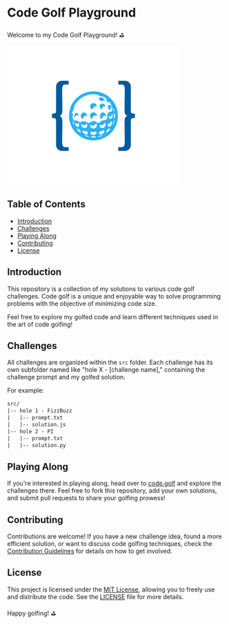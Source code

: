 # Code Golf Playground

Welcome to my Code Golf Playground! ⛳️

<img src="./codegolf.jpg" alt = "Code Golf" width="400">

## Table of Contents

- [Introduction](#introduction)
- [Challenges](#challenges)
- [Playing Along](#playing-along)
- [Contributing](#contributing)
- [License](#license)

## Introduction

This repository is a collection of my solutions to various code golf challenges. Code golf is a unique and enjoyable way to solve programming problems with the objective of minimizing code size.

Feel free to explore my golfed code and learn different techniques used in the art of code golfing!

## Challenges

All challenges are organized within the `src` folder. Each challenge has its own subfolder named like "hole X - [challenge name]," containing the challenge prompt and my golfed solution.

For example:
```
src/
|-- hole 1 - FizzBuzz
|   |-- prompt.txt
|   |-- solution.js
|-- hole 2 - PI
|   |-- prompt.txt
|   |-- solution.py
```

## Playing Along

If you're interested in playing along, head over to [code.golf](https://code.golf) and explore the challenges there. Feel free to fork this repository, add your own solutions, and submit pull requests to share your golfing prowess!

## Contributing

Contributions are welcome! If you have a new challenge idea, found a more efficient solution, or want to discuss code golfing techniques, check the [Contribution Guidelines](./CONTRIBUTING.md) for details on how to get involved.

## License

This project is licensed under the [MIT License](./LICENSE), allowing you to freely use and distribute the code. See the [LICENSE](./LICENSE) file for more details.

Happy golfing! ⛳️
